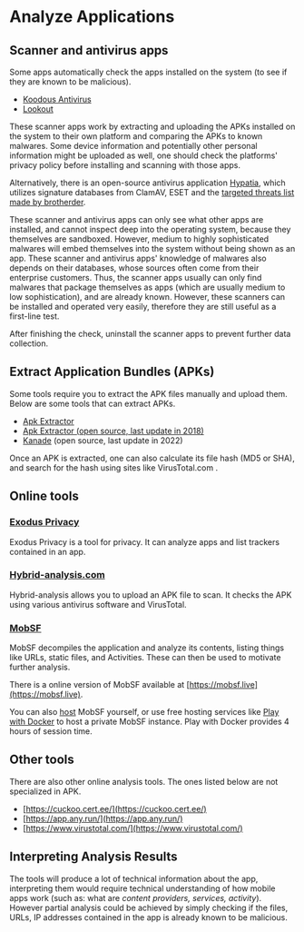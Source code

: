 # Analyze Applications


## Scanner and antivirus apps


Some apps automatically check the apps installed on the system (to see if they are known to be malicious).


* [Koodous Antivirus](https://play.google.com/store/apps/details?id=com.koodous.android)
* [Lookout](https://play.google.com/store/apps/details?id=com.lookout)


These scanner apps work by extracting and uploading the APKs installed on the system to their own platform and comparing the APKs to known malwares. Some device information and potentially other personal information might be uploaded as well, one should check the platforms' privacy policy before installing and scanning with those apps.


Alternatively, there is an open-source antivirus application [Hypatia](https://github.com/Divested-Mobile/Hypatia), which utilizes signature databases from ClamAV, ESET and the [targeted threats list made by brotherder](https://github.com/botherder/targetedthreats).&#x20;


These scanner and antivirus apps can only see what other apps are installed, and cannot inspect deep into the operating system, because they themselves are sandboxed. However, medium to highly sophisticated malwares will embed themselves into the system without being shown as an app. These scanner and antivirus apps' knowledge of malwares also depends on their databases, whose sources often come from their enterprise customers. Thus, the scanner apps usually can only find malwares that package themselves as apps (which are usually medium to low sophistication), and are already known. However, these scanners can be installed and operated very easily, therefore they are still useful as a first-line test.


After finishing the check, uninstall the scanner apps to prevent further data collection.


## Extract Application Bundles (APKs)


Some tools require you to extract the APK files manually and upload them. Below are some tools that can extract APKs.


* [Apk Extractor](https://play.google.com/store/apps/details?id=com.ext.ui\&hl=zh\_TW)
* [Apk Extractor (open source, last update in 2018)](https://f-droid.org/packages/axp.tool.apkextractor/)
* [Kanade](https://github.com/alexrintt/kanade) (open source, last update in 2022)


Once an APK is extracted, one can also calculate its file hash (MD5 or SHA), and search for the hash using sites like VirusTotal.com .


## Online tools


### [Exodus Privacy](https://reports.exodus-privacy.eu.org/en/)


Exodus Privacy is a tool for privacy. It can analyze apps and list trackers contained in an app.


### [Hybrid-analysis.com](https://www.hybrid-analysis.com/)


Hybrid-analysis allows you to upload an APK file to scan. It checks the APK using various antivirus software and VirusTotal.


### [MobSF](https://github.com/MobSF/Mobile-Security-Framework-MobSF)


MobSF decompiles the application and analyze its contents, listing things like URLs, static files, and Activities. These can then be used to motivate further analysis.


There is a online version of MobSF available at [https://mobsf.live](https://mobsf.live).


You can also [host](https://mobsf.github.io/docs/#/installation) MobSF yourself, or use free hosting services like [Play with Docker](https://labs.play-with-docker.com/) to host a private MobSF instance. Play with Docker provides 4 hours of session time.


## Other tools


There are also other online analysis tools. The ones listed below are not specialized in APK.


* [https://cuckoo.cert.ee/](https://cuckoo.cert.ee/)
* [https://app.any.run/](https://app.any.run/)
* [https://www.virustotal.com/](https://www.virustotal.com/)


## Interpreting Analysis Results


The tools will produce a lot of technical information about the app, interpreting them would require technical understanding of how mobile apps work (such as: what are _content providers, services, activity_). However partial analysis could be achieved by simply checking if the files, URLs, IP addresses contained in the app is already known to be malicious.
